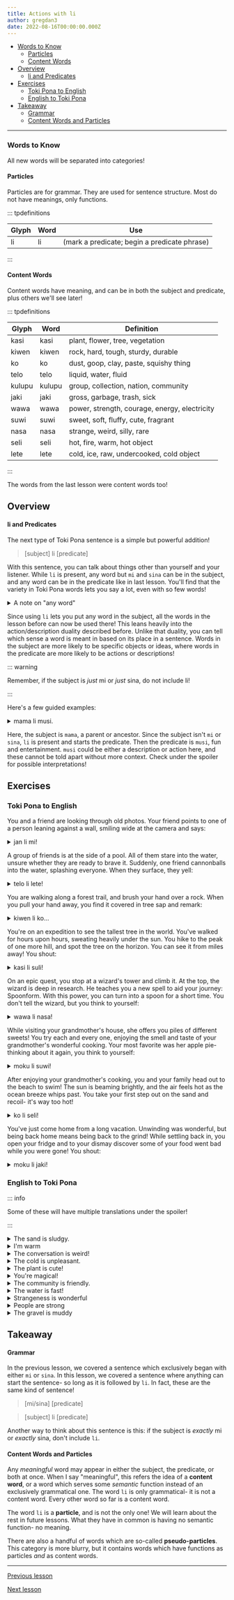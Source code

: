 ```yaml
---
title: Actions with li
author: gregdan3
date: 2022-08-16T00:00:00.000Z
---
```



<!-- toc -->

  - [Words to Know](#words-to-know)
    - [Particles](#particles)
    - [Content Words](#content-words)
- [Overview](#overview)
    - [li and Predicates](#li-and-predicates)
- [Exercises](#exercises)
  - [Toki Pona to English](#toki-pona-to-english)
  - [English to Toki Pona](#english-to-toki-pona)
- [Takeaway](#takeaway)
    - [Grammar](#grammar)
    - [Content Words and Particles](#content-words-and-particles)

<!-- tocstop -->

---

### Words to Know

All new words will be separated into categories!

#### Particles

Particles are for grammar. They are used for sentence structure. Most do not have meanings, only functions.

::: tpdefinitions

| Glyph | Word | Use                                          |
| ----- | ---- | -------------------------------------------- |
| li    | li   | (mark a predicate; begin a predicate phrase) |

:::

#### Content Words

Content words have meaning, and can be in both the subject and predicate, plus others we'll see later!

::: tpdefinitions

| Glyph  | Word   | Definition                                    |
| ------ | ------ | --------------------------------------------- |
| kasi   | kasi   | plant, flower, tree, vegetation               |
| kiwen  | kiwen  | rock, hard, tough, sturdy, durable            |
| ko     | ko     | dust, goop, clay, paste, squishy thing        |
| telo   | telo   | liquid, water, fluid                          |
| kulupu | kulupu | group, collection, nation, community          |
| jaki   | jaki   | gross, garbage, trash, sick                   |
| wawa   | wawa   | power, strength, courage, energy, electricity |
| suwi   | suwi   | sweet, soft, fluffy, cute, fragrant           |
| nasa   | nasa   | strange, weird, silly, rare                   |
| seli   | seli   | hot, fire, warm, hot object                   |
| lete   | lete   | cold, ice, raw, undercooked, cold object      |

:::

The words from the last lesson were content words too!

## Overview

#### li and Predicates

The next type of Toki Pona sentence is a simple but powerful addition!

> [subject] li [predicate]

With this sentence, you can talk about things other than yourself and your listener. While `li` is present, any word but `mi` and `sina` can be in the subject, and any word can be in the predicate like in last lesson. You'll find that the variety in Toki Pona words lets you say a lot, even with so few words!

<details> <summary> A note on "any word" </summary>

I do say "any word", but clever observers will have noticed I am treating the word `li` differently. It is introduced as a particle, its definition is given in parentheses, and it is treated as a grammatical structure instead of as a word. This is because `li` cannot be used in the subject or predicate, with some subtle exceptions we'll get to later. For now, everything _else_ can be in the subject or predicate.

</details>

Since using `li` lets you put any word in the subject, all the words in the lesson before can now be used there! This leans heavily into the action/description duality described before. Unlike that duality, you can tell which sense a word is meant in based on its place in a sentence. Words in the subject are more likely to be specific objects or ideas, where words in the predicate are more likely to be actions or descriptions!

::: warning

Remember, if the subject is _just_ mi or _just_ sina, do not include li!

:::

Here's a few guided examples:

<details> <summary class=tokipona> mama li musi. </summary>

- Mom is hilarious.
- Dad is being funny.
- My parent is exciting!
- My babysitter is amusing!
- Grandpa is joking.

</details>

Here, the subject is `mama`, a parent or ancestor. Since the subject isn't `mi` or `sina`, `li` is present and starts the predicate. Then the predicate is `musi`, fun and entertainment.
`musi` could be either a description or action here, and these cannot be told apart without more context. Check under the spoiler for possible interpretations!

## Exercises

### Toki Pona to English

You and a friend are looking through old photos. Your friend points to one of a person leaning against a wall, smiling wide at the camera and says:

<details> <summary class=tokipona> jan li mi! </summary>

The person is me!

---

- The person belongs to me.
- The person is related to me. (not in the family sense)

</details>

A group of friends is at the side of a pool. All of them stare into the water, unsure whether they are ready to brave it. Suddenly, one friend cannonballs into the water, splashing everyone. When they surface, they yell:

<details> <summary class=tokipona> telo li lete! </summary>

The water is cold!

---

- The water is icy.
- The water is not boiling.
- The pool is freezing.
- The soda is cool!
- The ocean is cold.

</details>

You are walking along a forest trail, and brush your hand over a rock. When you pull your hand away, you find it covered in tree sap and remark:

<details> <summary class=tokipona> kiwen li ko... </summary>

The rock is gooey...

---

- The rock is dusty
- The rock is sticky
- The metal is glued
- The rock

</details>

You're on an expedition to see the tallest tree in the world. You've walked for hours upon hours, sweating heavily under the sun. You hike to the peak of one more hill, and spot the tree on the horizon. You can see it from miles away! You shout:

<details> <summary class=tokipona> kasi li suli! </summary>

The tree is _enormous!_

---

- The vine is long.
- The tree trunk is so wide.
- The patch of moss is huge!
- Plants are important.
- The grass has grown tall.

</details>

On an epic quest, you stop at a wizard's tower and climb it. At the top, the wizard is deep in research. He teaches you a new spell to aid your journey: Spoonform. With this power, you can turn into a spoon for a short time. You don't tell the wizard, but you think to yourself:

<details> <summary class=tokipona> wawa li nasa! </summary>

Magic is ridiculous!

---

- Power is absurd.
- Strength is odd.
- Confidence is confusing.

</details>

While visiting your grandmother's house, she offers you piles of different sweets! You try each and every one, enjoying the smell and taste of your grandmother's wonderful cooking. Your most favorite was her apple pie- thinking about it again, you think to yourself:

<details> <summary class=tokipona> moku li suwi! </summary>

Pie is sweet!

---

- The food is sweet
- The water is sugary
- The food is cute

</details>

After enjoying your grandmother's cooking, you and your family head out to the beach to swim! The sun is beaming brightly, and the air feels hot as the ocean breeze whips past. You take your first step out on the sand and recoil- it's way too hot!

<details> <summary class=tokipona> ko li seli! </summary>

The sand is hot!

---

- The tar is on fire!
- The dough is warming.
- The glue is melty! (due to temperature)

</details>

You've just come home from a long vacation. Unwinding was wonderful, but being back home means being back to the grind! While settling back in, you open your fridge and to your dismay discover some of your food went bad while you were gone! You shout:

<details> <summary class=tokipona> moku li jaki! </summary>

The food's gone bad!

---

- The pasta is moldy...
- The chips are stale!
- The pie tastes awful.
- Eating is gross!

</details>

### English to Toki Pona

::: info

Some of these will have multiple translations under the spoiler!

:::

<details> <summary> The sand is sludgy. </summary>

ko li jaki

</details>

<details> <summary> I'm warm </summary>

mi seli

</details>

<details> <summary> The conversation is weird! </summary>

toki li nasa!

</details>

<details> <summary> The cold is unpleasant. </summary>

lete li ike

</details>

<details> <summary> The plant is cute! </summary>

kasi li suwi!

kasi li pona!

</details>

<details> <summary> You're magical! </summary>

sina pona

sina wawa

sina nasa

</details>

<details> <summary> The community is friendly. </summary>

kulupu li pona

</details>

<details> <summary> The water is fast! </summary>

telo li wawa!

</details>

<details> <summary> Strangeness is wonderful </summary>

nasa li pona

</details>

<details> <summary> People are strong </summary>

jan li wawa

</details>

<details> <summary> The gravel is muddy </summary>

ko li jaki

kiwen li jaki

</details>

## Takeaway

#### Grammar

In the previous lesson, we covered a sentence which exclusively began with either `mi` or `sina`. In this lesson, we covered a sentence where anything can start the sentence- so long as it is followed by `li`. In fact, these are the same kind of sentence!

> [mi/sina] [predicate]

> [subject] li [predicate]

Another way to think about this sentence is this: if the subject is _exactly_ mi or _exactly_ sina, don't include `li`.

#### Content Words and Particles

Any _meaningful_ word may appear in either the subject, the predicate, or both at once. When I say "meaningful", this refers the idea of a **content word**, or a word which serves some _semantic_ function instead of an exclusively grammatical one. The word `li` is only grammatical- it is not a content word. Every other word so far is a content word.

The word `li` is a **particle**, and is not the only one! We will learn about the rest in future lessons. What they have in common is having no semantic function- no meaning.

There are also a handful of words which are so-called **pseudo-particles**. This category is more blurry, but it contains words which have functions as particles _and_ as content words.

---

[Previous lesson](./mi-sina.html)

[Next lesson](./e.html)



